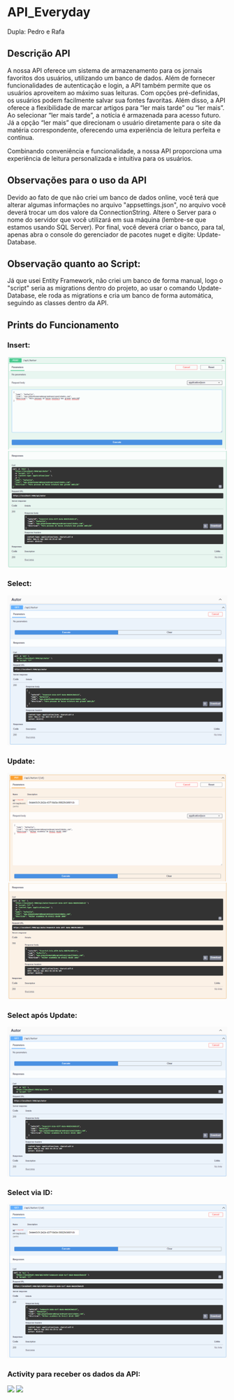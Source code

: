 # API_Everyday
Dupla: Pedro e Rafa

## Descrição API

  A nossa API oferece um sistema de armazenamento para os jornais favoritos dos usuários, utilizando um banco de dados. Além de fornecer funcionalidades de autenticação e login, a API também permite que os usuários aproveitem ao máximo suas leituras. Com opções pré-definidas, os usuários podem facilmente salvar sua fontes favoritas. Além disso, a API oferece a flexibilidade de marcar artigos para “ler mais tarde” ou “ler mais”. Ao selecionar “ler mais tarde”, a notícia é armazenada para acesso futuro. Já a opção “ler mais” que direcionam o usuário diretamente para o site da matéria correspondente, oferecendo uma experiência de leitura perfeita e contínua.

Combinando conveniência e funcionalidade, a nossa API proporciona uma experiência de leitura personalizada e intuitiva para os usuários.

## Observações para o uso da API
  Devido ao fato de que não criei um banco de dados online, você terá que alterar algumas informações no arquivo "appsettings.json", no arquivo você deverá trocar um dos valore da ConnectionString. Altere o Server para o nome do servidor que você utilizará em sua máquina (lembre-se que estamos usando SQL Server). Por final, você deverá criar o banco, para tal, apenas abra o console do gerenciador de pacotes nuget e digite: Update-Database.

## Observação quanto ao Script:
  Já que usei Entity Framework, não criei um banco de forma manual, logo o "script" seria as migrations dentro do projeto, ao usar o comando Update-Database, ele roda as migrations e cria um banco de forma automática, seguindo as classes dentro da API.

## Prints do Funcionamento
### Insert:
  <img src="Prints/Insert.png">
  <img src="Prints/InsertResult.png">

### Select:
  <img src="Prints/Select.png">

### Update:
  <img src="Prints/Update.png">
  <img src="Prints/UpdateResult.png">

### Select após Update:
  <img src="Prints/Select2.png">

### Select via ID:
  <img src="Prints/SelectById.png">

### Activity para receber os dados da API:
  <img src="Prints/Pag1Jornais.png">
  <img src="Prints/Pag2Jornais.png">